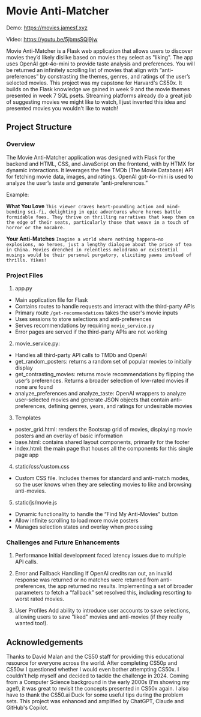 # Movie Anti-Matcher

Demo: https://movies.jamesf.xyz

Video: https://youtu.be/5jbmsSQj9jw

Movie Anti-Matcher is a Flask web application that allows users to discover movies they’d likely dislike based on movies they select as "liking". The app uses OpenAI gpt-4o-mini to provide taste analysis and preferences.
You will be returned an infinitely scrolling list of movies that align with “anti-preferences” by constrasting the themes, genres, and ratings of the user’s selected movies. 
This project was my capstone for Harvard's CS50x. It builds on the Flask knowledge we gained in week 9 and the movie themes presented in week 7 SQL psets.
Streaming platforms already do a great job of suggesting movies we might like to watch, I just inverted this idea and presented movies you wouldn't like to watch!

## Project Structure

### Overview

The Movie Anti-Matcher application was designed with Flask for the backend and HTML, CSS, and JavaScript on the frontend, with by HTMX for dynamic interactions. It leverages the free TMDb (The Movie Database) API for fetching movie data, images, and ratings.
OpenAI gpt-4o-mini is used to analyze the user’s taste and generate “anti-preferences.”

Example:

**What You Love**
`This viewer craves heart-pounding action and mind-bending sci-fi, delighting in epic adventures where heroes battle formidable foes. They thrive on thrilling narratives that keep them on the edge of their seats, particularly those that weave in a touch of horror or the macabre.`

**Your Anti-Matches**
`Imagine a world where nothing happens—no explosions, no heroes, just a lengthy dialogue about the price of tea in China. Movies drenched in relentless melodrama or existential musings would be their personal purgatory, eliciting yawns instead of thrills. Yikes!`


### Project Files

1.	app.py
- Main application file for Flask
- Contains routes to handle requests and interact with the third-party APIs
- Primary route `/get-recommendations` takes the user's movie inputs
- Uses sessions to store selections and anti-preferences
- Serves recommendations by requiring `movie_service.py`
- Error pages are served if the third-party APIs are not working

2.	movie_service.py:
- Handles all third-party API calls to TMDb and OpenAI
- get_random_posters: returns a random set of popular movies to initially display
- get_contrasting_movies: returns movie recommendations by flipping the user’s preferences. Returns a broader selection of low-rated movies if none are found
- analyze_preferences and analyze_taste: OpenAI wrappers to analyze user-selected movies and generate JSON objects that contain anti-preferences, defining genres, years, and ratings for undesirable movies

3.	Templates
- poster_grid.html: renders the Bootsrap grid of movies, displaying movie posters and an overlay of basic information
- base.html: contains shared layout components, primarily for the footer
- index.html: the main page that houses all the components for this single page app

4.	static/css/custom.css
- Custom CSS file. Includes themes for standard and anti-match modes, so the user knows when they are selecting movies to like and browsing anti-movies.

5.	static/js/movie.js
- Dynamic functionality to handle the “Find My Anti-Movies” button
- Allow infinite scrolling to load more movie posters
- Manages selection states and overlay when processing

### Challenges and Future Enhancements

1. Performance
Initial development faced latency issues due to multiple API calls.

2. Error and Fallback Handling
If OpenAI credits ran out, an invalid response was returned or no matches were returned from anti-preferences, the app returned no results.
Implementing a set of broader parameters to fetch a “fallback” set resolved this, including resorting to worst rated movies.

3. User Profiles
Add ability to introduce user accounts to save selections, allowing users to save "liked" movies and anti-movies (if they really wanted too!).

## Acknowledgements

Thanks to David Malan and the CS50 staff for providing this educational resource for everyone across the world. After completing CS50p and CS50w I questioned whether I would even bother attempting CS50x.
I couldn't help myself and decided to tackle the challenge in 2024. Coming from a Computer Science background in the early 2000s (I'm showing my age!), it was great to revisit the concepts
presented in CS50x again. I also have to thank the CS50.ai Duck for some useful tips during the problem sets. This project was enhanced and amplified by ChatGPT, Claude and GitHub's Copilot.
